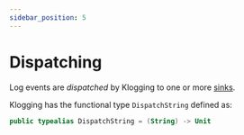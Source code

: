 ```yaml
---
sidebar_position: 5
---
```


# Dispatching

Log events are _dispatched_ by Klogging to one or more [sinks](sinks).

Klogging has the functional type `DispatchString` defined as:

```kotlin
public typealias DispatchString = (String) -> Unit
```
